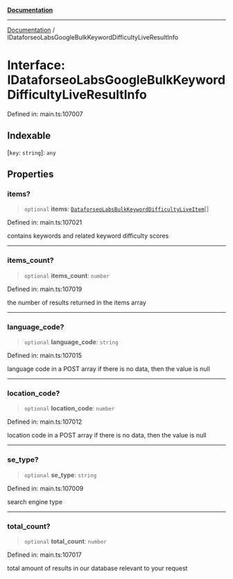[**Documentation**](../README.md)

***

[Documentation](../README.md) / IDataforseoLabsGoogleBulkKeywordDifficultyLiveResultInfo

# Interface: IDataforseoLabsGoogleBulkKeywordDifficultyLiveResultInfo

Defined in: main.ts:107007

## Indexable

\[`key`: `string`\]: `any`

## Properties

### items?

> `optional` **items**: [`DataforseoLabsBulkKeywordDifficultyLiveItem`](../classes/DataforseoLabsBulkKeywordDifficultyLiveItem.md)[]

Defined in: main.ts:107021

contains keywords and related keyword difficulty scores

***

### items\_count?

> `optional` **items\_count**: `number`

Defined in: main.ts:107019

the number of results returned in the items array

***

### language\_code?

> `optional` **language\_code**: `string`

Defined in: main.ts:107015

language code in a POST array
if there is no data, then the value is null

***

### location\_code?

> `optional` **location\_code**: `number`

Defined in: main.ts:107012

location code in a POST array
if there is no data, then the value is null

***

### se\_type?

> `optional` **se\_type**: `string`

Defined in: main.ts:107009

search engine type

***

### total\_count?

> `optional` **total\_count**: `number`

Defined in: main.ts:107017

total amount of results in our database relevant to your request
